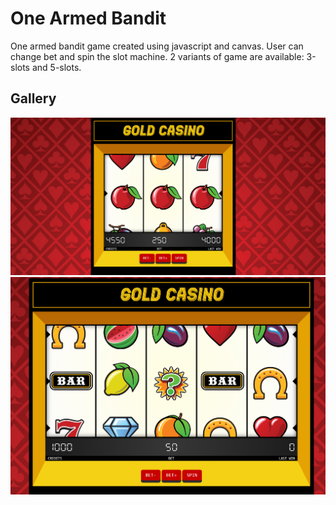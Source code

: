 # One Armed Bandit 

One armed bandit game created using javascript and canvas. User can change bet and spin the slot machine. 2 variants of game are available: 3-slots and 5-slots. 

## Gallery 
![gallery-image][1]
![gallery-image][2]


[1]: https://raw.githubusercontent.com/Talar1997/one-armed-bandit/master/_dokumentacja/img/screen.png
[2]: https://raw.githubusercontent.com/Talar1997/one-armed-bandit/master/_dokumentacja/img/screen32.png
